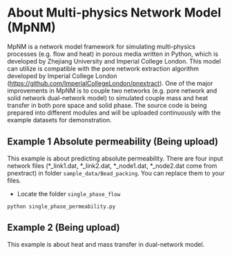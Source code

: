# About Multi-physics Network Model (MpNM)
MpNM is a network model framework for simulating multi-physics processes (e.g. flow and heat) in porous media written in Python, which is developed by Zhejiang University and Imperial College London. This model can utilize is compatible with the pore network extraction algorithm developed by Imperial College London (https://github.com/ImperialCollegeLondon/pnextract). One of the major improvements in MpNM is to couple two networks (e.g. pore network and solid network dual-network model) to simulated couple mass and heat transfer in both pore space and solid phase. The source code is being prepared into different modules and will be uploaded continuously with the example datasets for demonstration.


## Example 1 Absolute permeability (Being upload)

This example is about predicting absolute permeability. There are four input network files (*_link1.dat, *_link2.dat, *_node1.dat, *_node2.dat come from pnextract) in folder ```sample_data/Bead_packing```. You can replace them to your files. 

* Locate the folder ```single_phase_flow```
```
python single_phase_permeability.py 
```
## Example 2 (Being upload)
This example is about heat and mass transfer in dual-network model.

